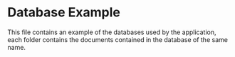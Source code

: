 # Database Example
This file contains an example of the databases used by the application, each folder contains the documents contained in the database of the same name.
